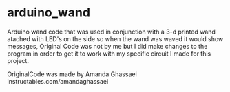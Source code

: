 # arduino_wand
Arduino wand code that was used in conjunction with a 3-d printed wand atached with LED's on the side so when the wand was waved it would show messages,
Original Code was not by me but I did make changes to the program in order to get it to work with my specific circuit I made for this project.


OriginalCode was made by Amanda Ghassaei instructables.com/amandaghassaei
